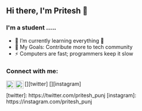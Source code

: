 ## Hi there, I'm Pritesh 👋 
### I'm a student ..... 
- 🌱 I’m currently learning everything 🤣
- 🥅 My Goals: Contribute more to tech community
- ⚡ Computers are fast; programmers keep it slow
### Connect with me:
[<img align="left" alt="pritesh_punj | Twitter" width="22px" src="https://cdn.jsdelivr.net/npm/simple-icons@v3/icons/twitter.svg" />][twitter]
[<img align="left" alt="pritesh_punj | Instagram" width="22px" src="https://cdn.jsdelivr.net/npm/simple-icons@v3/icons/instagram.svg" />][instagram]
<br />
</details>
[twitter]: https://twitter.com/pritesh_punj
[instagram]: https://instagram.com/pritesh_punj
